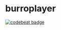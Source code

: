 # burroplayer
<a href="https://codebeat.co/projects/github-com-burrotinto-burroplayer-master"><img alt="codebeat badge" src="https://codebeat.co/badges/2be180af-4e1d-4b17-ae4a-4231abbd5ef3" /></a>
